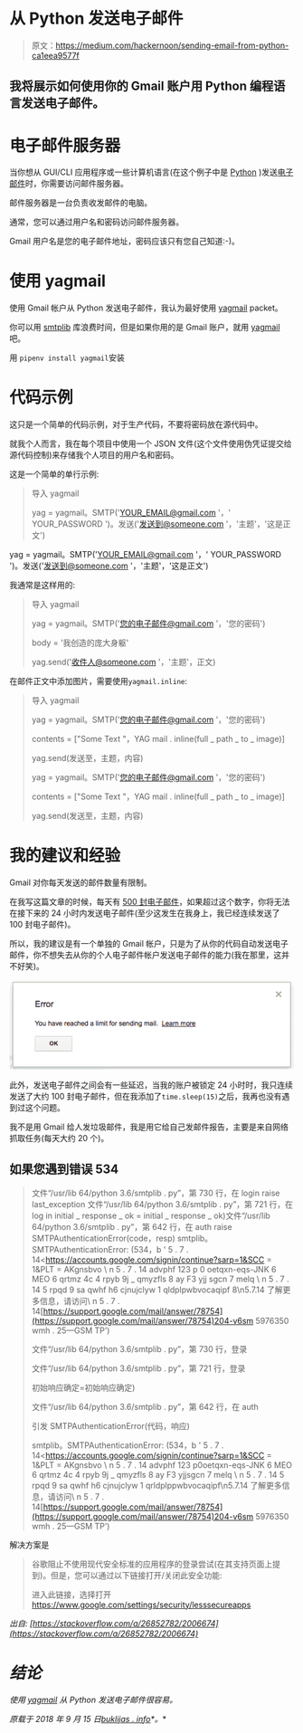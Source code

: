 # 从 Python 发送电子邮件

> 原文：<https://medium.com/hackernoon/sending-email-from-python-ca1eea9577f>

## 我将展示如何使用你的 Gmail 账户用 Python 编程语言发送电子邮件。

# 电子邮件服务器

当你想从 GUI/CLI 应用程序或一些计算机语言(在这个例子中是 [Python](https://hackernoon.com/tagged/python) )发送[电子邮件](https://hackernoon.com/tagged/email)时，你需要访问邮件服务器。

邮件服务器是一台负责收发邮件的电脑。

通常，您可以通过用户名和密码访问邮件服务器。

Gmail 用户名是您的电子邮件地址，密码应该只有您自己知道:-)。

# 使用 yagmail

使用 Gmail 帐户从 Python 发送电子邮件，我认为最好使用 [yagmail](https://github.com/kootenpv/yagmail) packet。

你可以用 [smtplib](https://docs.python.org/3/library/smtplib.html) 库浪费时间，但是如果你用的是 Gmail 账户，就用 [yagmail](https://github.com/kootenpv/yagmail) 吧。

用
`pipenv install yagmail`安装

# 代码示例

这只是一个简单的代码示例，对于生产代码，不要将密码放在源代码中。

就我个人而言，我在每个项目中使用一个 JSON 文件(这个文件使用伪凭证提交给源代码控制)来存储我个人项目的用户名和密码。

这是一个简单的单行示例:

> 导入 yagmail
> 
> yag = yagmail。SMTP('YOUR_EMAIL@gmail.com '，' YOUR_PASSWORD ')。发送('发送到@someone.com '，'主题'，'这是正文')

yag = yagmail。SMTP('YOUR_EMAIL@gmail.com '，' YOUR_PASSWORD ')。发送('发送到@someone.com '，'主题'，'这是正文')

我通常是这样用的:

> 导入 yagmail
> 
> yag = yagmail。SMTP('您的电子邮件@gmail.com '，'您的密码')
> 
> body = '我创造的庞大身躯'
> 
> yag.send('收件人@someone.com '，'主题'，正文)

在邮件正文中添加图片，需要使用`yagmail.inline`:

> 导入 yagmail
> 
> yag = yagmail。SMTP('您的电子邮件@gmail.com '，'您的密码')
> 
> contents = ["Some Text "，YAG mail . inline(full _ path _ to _ image)]
> 
> yag.send(发送至，主题，内容)
> 
> yag = yagmail。SMTP('您的电子邮件@gmail.com '，'您的密码')
> 
> contents = ["Some Text "，YAG mail . inline(full _ path _ to _ image)]
> 
> yag.send(发送至，主题，内容)

# 我的建议和经验

Gmail 对你每天发送的邮件数量有限制。

在我写这篇文章的时候，每天有 [500 封电子邮件](https://support.google.com/mail/answer/22839?hl=en)，如果超过这个数字，你将无法在接下来的 24 小时内发送电子邮件(至少这发生在我身上，我已经连续发送了 100 封电子邮件)。

所以，我的建议是有一个单独的 Gmail 帐户，只是为了从你的代码自动发送电子邮件，你不想失去从你的个人电子邮件帐户发送电子邮件的能力(我在那里，这并不好笑)。

![](img/03349e5f2cfb1c7619bf74cfb3c20db7.png)

此外，发送电子邮件之间会有一些延迟，当我的账户被锁定 24 小时时，我只连续发送了大约 100 封电子邮件，但在我添加了`time.sleep(15)`之后，我再也没有遇到过这个问题。

我不是用 Gmail 给人发垃圾邮件，我是用它给自己发邮件报告，主要是来自网络抓取任务(每天大约 20 个)。

## 如果您遇到错误 534

> 文件“/usr/lib 64/python 3.6/smtplib . py”，第 730 行，在 login raise last_exception 文件“/usr/lib 64/python 3.6/smtplib . py”，第 721 行，在 log in initial _ response _ ok = initial _ response _ ok)文件“/usr/lib 64/python 3.6/smtplib . py”，第 642 行，在 auth raise SMTPAuthenticationError(code，resp) smtplib。SMTPAuthenticationError: (534，b ' 5 . 7 . 14<https://accounts.google.com/signin/continue?sarp=1&SCC = 1&PLT = AKgnsbvo \ n 5 . 7 . 14 advphf 123 p 0 oetqxn-eqs-JNK 6 MEO 6 qrtmz 4c 4 rpyb 9j _ qmyzfls 8 ay F3 yjj sgcn 7 melq \ n 5 . 7 . 14 5 rpqd 9 sa qwhf h6 cjnujclyw 1 qldplpwbvocaqipf 8\n5.7.14 了解更多信息，请访问\ n 5 . 7 . 14[https://support.google.com/mail/answer/78754](https://support.google.com/mail/answer/78754)204-v6sm 5976350 wmh . 25—GSM TP’)
> 
> 文件“/usr/lib 64/python 3.6/smtplib . py”，第 730 行，登录
> 
> 文件“/usr/lib 64/python 3.6/smtplib . py”，第 721 行，登录
> 
> 初始响应确定=初始响应确定)
> 
> 文件“/usr/lib 64/python 3.6/smtplib . py”，第 642 行，在 auth
> 
> 引发 SMTPAuthenticationError(代码，响应)
> 
> smtplib。SMTPAuthenticationError: (534，b ' 5 . 7 . 14<https://accounts.google.com/signin/continue?sarp=1&SCC = 1&PLT = AKgnsbvo \ n 5 . 7 . 14 advphf 123 p0oetqxn-eqs-JNK 6 MEO 6 qrtmz 4c 4 rpyb 9j _ qmyzfls 8 ay F3 yjjsgcn 7 melq \ n 5 . 7 . 14 5 rpqd 9 sa qwhf h6 cjnujclyw 1 qrldplppwbvocaqipf\n5.7.14 了解更多信息，请访问\ n 5 . 7 . 14[https://support.google.com/mail/answer/78754](https://support.google.com/mail/answer/78754)204-v6sm 5976350 wmh . 25—GSM TP’)

解决方案是

> 谷歌阻止不使用现代安全标准的应用程序的登录尝试(在其支持页面上提到)。但是，您可以通过以下链接打开/关闭此安全功能:
> 
> 进入此链接，选择打开 https://www.google.com/settings/security/lesssecureapps
> [](https://www.google.com/settings/security/lesssecureapps)

*出自:
[https://stackoverflow.com/a/26852782/2006674](https://stackoverflow.com/a/26852782/2006674)*

# *结论*

*使用 [yagmail](https://github.com/kootenpv/yagmail) 从 Python 发送电子邮件很容易。*

**原载于 2018 年 9 月 15 日*[*buklijas . info*](http://buklijas.info/blog/2018/09/15/sending-email-from-python/)*。**